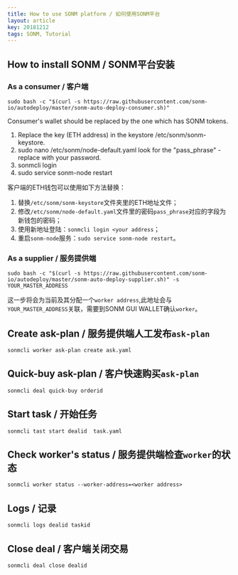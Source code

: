```yaml
---
title: How to use SONM platform / 如何使用SONM平台
layout: article
key: 20181212
tags: SONM, Tutorial
---
```



## How to install SONM / SONM平台安装

<!--more-->

### As a consumer / 客户端

`sudo bash -c "$(curl -s https://raw.githubusercontent.com/sonm-io/autodeploy/master/sonm-auto-deploy-consumer.sh)"`

Consumer's wallet should be replaced by the one which has SONM tokens.
1. Replace the key (ETH address) in the keystore /etc/sonm/sonm-keystore.
2. sudo nano /etc/sonm/node-default.yaml look for the "pass_phrase" - replace with your password.
3. sonmcli login <your address>
4. sudo service sonm-node restart
  
客户端的ETH钱包可以使用如下方法替换：
1. 替换`/etc/sonm/sonm-keystore`文件夹里的ETH地址文件；
2. 修改`/etc/sonm/node-default.yaml`文件里的密码`pass_phrase`对应的字段为新钱包的密码；
3. 使用新地址登陆：`sonmcli login <your address`；
4. 重启`sonm-node`服务：`sudo service sonm-node restart`。
  

### As a supplier / 服务提供端

`sudo bash -c "$(curl -s https://raw.githubusercontent.com/sonm-io/autodeploy/master/sonm-auto-deploy-supplier.sh)" -s YOUR_MASTER_ADDRESS`

这一步将会为当前及其分配一个`worker address`,此地址会与`YOUR_MASTER_ADDRESS`关联，需要到SONM GUI WALLET确认`worker`。

## Create ask-plan / 服务提供端人工发布`ask-plan`

`sonmcli worker ask-plan create ask.yaml`


## Quick-buy ask-plan / 客户快速购买`ask-plan`

`sonmcli deal quick-buy orderid`

## Start task / 开始任务

`sonmcli tast start dealid  task.yaml`

## Check worker's status / 服务提供端检查`worker`的状态

`sonmcli worker status --worker-address=<worker address>`

## Logs / 记录

`sonmcli logs dealid taskid`

## Close deal / 客户端关闭交易

`sonmcli deal close dealid`

